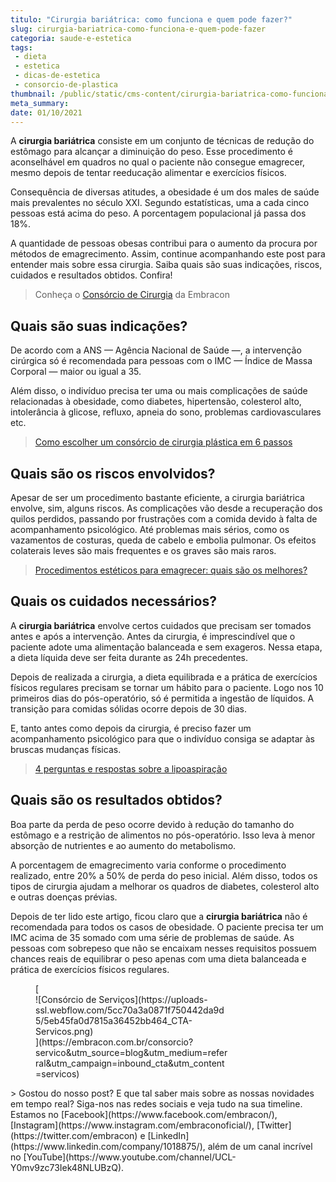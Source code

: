 ```yaml
---
titulo: "Cirurgia bariátrica: como funciona e quem pode fazer?"
slug: cirurgia-bariatrica-como-funciona-e-quem-pode-fazer
categoria: saude-e-estetica
tags:
 - dieta
 - estetica
 - dicas-de-estetica
 - consorcio-de-plastica
thumbnail: /public/static/cms-content/cirurgia-bariatrica-como-funciona-e-quem-pode-fazer.jpeg
meta_summary: 
date: 01/10/2021
---
```

A **cirurgia bariátrica** consiste em um conjunto de técnicas de redução do estômago para alcançar a diminuição do peso. Esse procedimento é aconselhável em quadros no qual o paciente não consegue emagrecer, mesmo depois de tentar reeducação alimentar e exercícios físicos.

Consequência de diversas atitudes, a obesidade é um dos males de saúde mais prevalentes no século XXI. Segundo estatísticas, uma a cada cinco pessoas está acima do peso. A porcentagem populacional já passa dos 18%.

A quantidade de pessoas obesas contribui para o aumento da procura por métodos de emagrecimento. Assim, continue acompanhando este post para entender mais sobre essa cirurgia. Saiba quais são suas indicações, riscos, cuidados e resultados obtidos. Confira!

> Conheça o [Consórcio de Cirurgia](https://www.embracon.com.br/consorcio-servicos) da Embracon

Quais são suas indicações?
--------------------------

De acordo com a ANS — Agência Nacional de Saúde —, a intervenção cirúrgica só é recomendada para pessoas com o IMC — Índice de Massa Corporal — maior ou igual a 35.

Além disso, o indivíduo precisa ter uma ou mais complicações de saúde relacionadas à obesidade, como diabetes, hipertensão, colesterol alto, intolerância à glicose, refluxo, apneia do sono, problemas cardiovasculares etc.

> [Como escolher um consórcio de cirurgia plástica em 6 passos](https://www.embracon.com.br/blog/como-escolher-um-consorcio-de-cirurgia-plastica-em-6-passos)

Quais são os riscos envolvidos?
-------------------------------

Apesar de ser um procedimento bastante eficiente, a cirurgia bariátrica envolve, sim, alguns riscos. As complicações vão desde a recuperação dos quilos perdidos, passando por frustrações com a comida devido à falta de acompanhamento psicológico. Até problemas mais sérios, como os vazamentos de costuras, queda de cabelo e embolia pulmonar. Os efeitos colaterais leves são mais frequentes e os graves são mais raros.

> [Procedimentos estéticos para emagrecer: quais são os melhores?](https://www.embracon.com.br/blog/procedimentos-esteticos-para-emagrecer-quais-sao-os-melhores)

Quais os cuidados necessários?
------------------------------

A **cirurgia bariátrica** envolve certos cuidados que precisam ser tomados antes e após a intervenção. Antes da cirurgia, é imprescindível que o paciente adote uma alimentação balanceada e sem exageros. Nessa etapa, a dieta líquida deve ser feita durante as 24h precedentes.

Depois de realizada a cirurgia, a dieta equilibrada e a prática de exercícios físicos regulares precisam se tornar um hábito para o paciente. Logo nos 10 primeiros dias do pós-operatório, só é permitida a ingestão de líquidos. A transição para comidas sólidas ocorre depois de 30 dias.

E, tanto antes como depois da cirurgia, é preciso fazer um acompanhamento psicológico para que o indivíduo consiga se adaptar às bruscas mudanças físicas.

> [4 perguntas e respostas sobre a lipoaspiração](https://www.embracon.com.br/blog/4-perguntas-e-respostas-sobre-a-lipoaspiracao)

Quais são os resultados obtidos?
--------------------------------

Boa parte da perda de peso ocorre devido à redução do tamanho do estômago e a restrição de alimentos no pós-operatório. Isso leva à menor absorção de nutrientes e ao aumento do metabolismo.

A porcentagem de emagrecimento varia conforme o procedimento realizado, entre 20% a 50% de perda do peso inicial. Além disso, todos os tipos de cirurgia ajudam a melhorar os quadros de diabetes, colesterol alto e outras doenças prévias.

Depois de ter lido este artigo, ficou claro que a **cirurgia bariátrica** não é recomendada para todos os casos de obesidade. O paciente precisa ter um IMC acima de 35 somado com uma série de problemas de saúde. As pessoas com sobrepeso que não se encaixam nesses requisitos possuem chances reais de equilibrar o peso apenas com uma dieta balanceada e prática de exercícios físicos regulares.

<figure class="w-richtext-figure-type-image w-richtext-align-center" style="max-width:310px">[<div>![Consórcio de Serviços](https://uploads-ssl.webflow.com/5cc70a3a0871f750442da9d5/5eb45fa0d7815a36452bb464_CTA-Servicos.png)</div>](https://embracon.com.br/consorcio?servico&utm_source=blog&utm_medium=referral&utm_campaign=inbound_cta&utm_content=servicos)</figure>> Gostou do nosso post? E que tal saber mais sobre as nossas novidades em tempo real? Siga-nos nas redes sociais e veja tudo na sua timeline. Estamos no [Facebook](https://www.facebook.com/embracon/), [Instagram](https://www.instagram.com/embraconoficial/), [Twitter](https://twitter.com/embracon) e [LinkedIn](https://www.linkedin.com/company/1018875/), além de um canal incrível no [YouTube](https://www.youtube.com/channel/UCL-Y0mv9zc73Iek48NLUBzQ).
